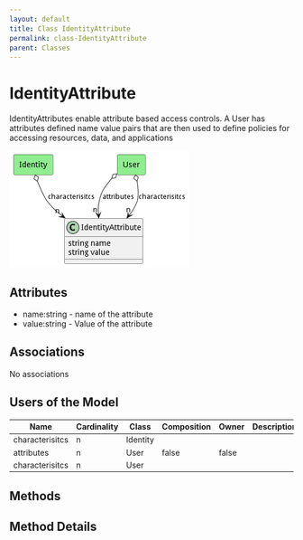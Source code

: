 ```yaml
---
layout: default
title: Class IdentityAttribute
permalink: class-IdentityAttribute
parent: Classes
---
```


# IdentityAttribute

IdentityAttributes enable attribute based access controls. A User has attributes defined name value pairs that are then used to define policies for accessing resources, data, and applications

![Logical Diagram](./logical.png)

## Attributes

* name:string - name of the attribute
* value:string - Value of the attribute


## Associations

No associations



## Users of the Model

| Name | Cardinality | Class | Composition | Owner | Description |
| --- | --- | --- | --- | --- | --- |
| characterisitcs | n | Identity |  |  |  |
| attributes | n | User | false | false |  |
| characterisitcs | n | User |  |  |  |





## Methods


<h2>Method Details</h2>
    

